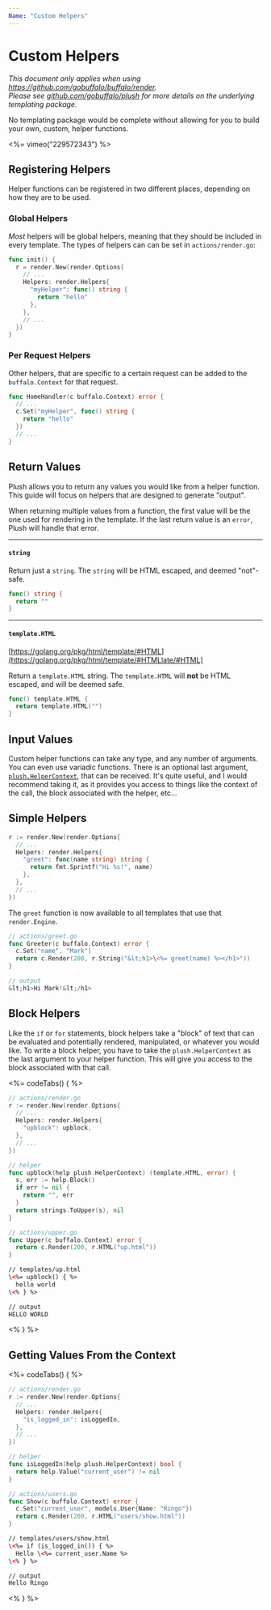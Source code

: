 ```yaml
---
Name: "Custom Helpers"
---
```


# Custom Helpers

<p>
  <em>This document only applies when using <a href="https://github.com/gobuffalo/buffalo/tree/master/render" rel="nofollow">https://github.com/gobuffalo/buffalo/render</a>.</em><br>
  <em>Please see <a href="https://github.com/gobuffalo/plush" target="_blank">github.com/gobuffalo/plush</a> for more details on the underlying templating package.</em>
</p

No templating package would be complete without allowing for you to build your own, custom, helper functions.

<%= vimeo("229572343") %>

## Registering Helpers

Helper functions can be registered in two different places, depending on how they are to be used.

### Global Helpers

_Most_ helpers will be global helpers, meaning that they should be included in every template. The types of
helpers can can be set in `actions/render.go`:

```go
func init() {
  r = render.New(render.Options{
    // ...
    Helpers: render.Helpers{
      "myHelper": func() string {
        return "hello"
      },
    },
    // ...
  })
}
```

### Per Request Helpers

Other helpers, that are specific to a certain request can be added to the `buffalo.Context` for that request.

```go
func HomeHandler(c buffalo.Context) error {
  // ...
  c.Set("myHelper", func() string {
    return "hello"
  })
  // ...
}
```

## Return Values

Plush allows you to return any values you would like from a helper function. This guide will focus on helpers that
are designed to generate "output".

When returning multiple values from a function, the first value will be the one used for rendering in the template.
If the last return value is an `error`, Plush will handle that error.

---

#### `string`

Return just a `string`. The `string` will be HTML escaped, and deemed "not"-safe.

```go
func() string {
  return ""
}
```

---

#### `template.HTML`

[https://golang.org/pkg/html/template/#HTML](https://golang.org/pkg/html/template/#HTMLlate/#HTML)

Return a `template.HTML` string. The `template.HTML` will **not** be HTML escaped, and will be deemed safe.

```go
func() template.HTML {
  return template.HTML("")
}
```

## Input Values

Custom helper functions can take any type, and any number of arguments. You can even use variadic functions. There is an optional last argument, [`plush.HelperContext`](https://godoc.org/github.com/gobuffalo/plush#HelperContext), that can be received. It's quite useful, and I would recommend taking it, as it provides you access to things like the context of the call, the block associated with the helper, etc...

## Simple Helpers

```go
r := render.New(render.Options{
  // ...
  Helpers: render.Helpers{
    "greet": func(name string) string {
      return fmt.Sprintf("Hi %s!", name)
    },
  },
  // ...
})
```

The `greet` function is now available to all templates that use that `render.Engine`.

```go
// actions/greet.go
func Greeter(c buffalo.Context) error {
  c.Set("name", "Mark")
  return c.Render(200, r.String("&lt;h1>\<%= greet(name) %></h1>"))
}
```

```go
// output
&lt;h1>Hi Mark!&lt;/h1>
```

## Block Helpers

Like the `if` or `for` statements, block helpers take a "block" of text that can be evaluated and potentially rendered, manipulated, or whatever you would like. To write a block helper, you have to take the `plush.HelperContext` as the last argument to your helper function. This will give you access to the block associated with that call.

<%= codeTabs() { %>
```go
// actions/render.go
r := render.New(render.Options{
  // ...
  Helpers: render.Helpers{
    "upblock": upblock,
  },
  // ...
})
```

```go
// helper
func upblock(help plush.HelperContext) (template.HTML, error) {
  s, err := help.Block()
  if err != nil {
    return "", err
  }
  return strings.ToUpper(s), nil
}
```

```go
// actions/upper.go
func Upper(c buffalo.Context) error {
  return c.Render(200, r.HTML("up.html"))
}
```

```html
// templates/up.html
\<%= upblock() { %>
  hello world
\<% } %>
```

```html
// output
HELLO WORLD
```
<% } %>


## Getting Values From the Context

<%= codeTabs() { %>
```go
// actions/render.go
r := render.New(render.Options{
  // ...
  Helpers: render.Helpers{
    "is_logged_in": isLoggedIn,
  },
  // ...
})
```

```go
// helper
func isLoggedIn(help plush.HelperContext) bool {
  return help.Value("current_user") != nil
}
```

```go
// actions/users.go
func Show(c buffalo.Context) error {
  c.Set("current_user", models.User{Name: "Ringo"})
  return c.Render(200, r.HTML("users/show.html"))
}
```

```html
// templates/users/show.html
\<%= if (is_logged_in()) { %>
  Hello \<%= current_user.Name %>
\<% } %>
```

```html
// output
Hello Ringo
```
<% } %>
